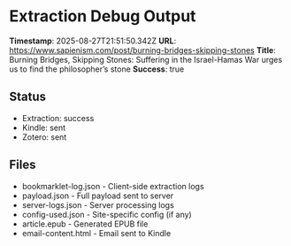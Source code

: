 # Extraction Debug Output

**Timestamp**: 2025-08-27T21:51:50.342Z
**URL**: https://www.sapienism.com/post/burning-bridges-skipping-stones
**Title**: Burning Bridges, Skipping Stones: Suffering in the Israel-Hamas War urges us to find the philosopher’s stone
**Success**: true

## Status
- Extraction: success
- Kindle: sent
- Zotero: sent

## Files
- bookmarklet-log.json - Client-side extraction logs
- payload.json - Full payload sent to server
- server-logs.json - Server processing logs
- config-used.json - Site-specific config (if any)
- article.epub - Generated EPUB file
- email-content.html - Email sent to Kindle
